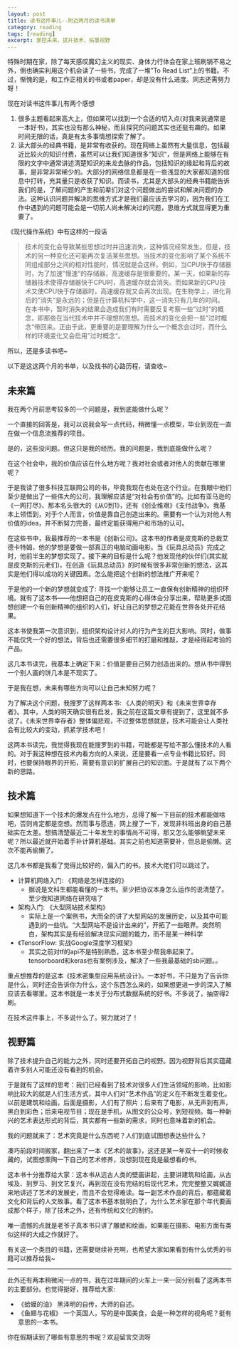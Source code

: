 ```yaml
---
layout: post
title: 读书这件事儿--附近两月的读书清单
category: reading
tags: [reading]
excerpt: 掌控未来，提升技术，拓展视野
---
```


特殊时期在家，除了每天感叹魔幻主义的现实、身体力行体会在家上班刷锅不易之外，倒也确实利用这个机会读了一些书，完成了一堆”To Read List“上的书籍。不过，惭愧的是，和工作正相关的书或者paper，却是没有什么进度。同志还需努力呀！

现在对读书这件事儿有两个感想
1. 很多主题看起来高大上，但如果可以找到一个合适的切入点(对我来说通常是一本好书)，其实也没有那么神秘，而且探究的问题其实也还挺有趣的。如果时间无限的话，真是有太多事情想探索了解了。
2. 读大部头的经典书籍，是非常有收获的。现在网络上虽然有大量信息，包括最近比较火的知识付费，虽然可以让我们知道很多”知识“，但是网络上能够在有限的文字中通常讲述清楚知识的来龙去脉的作品，包括知识的缘起和背后的故事，是非常非常稀少的。大部分的网络信息都是在一些浅显的大家都知道的信息中打转，充其量只是收获了知识。而读书，尤其是大部头的经典书籍能告诉我们的是，了解问题的产生和前辈们对这个问题做出的尝试和解决问题的办法。这种认识问题并解决的思维方式才是我们最应该去学习的，因为我们在工作中遇到的问题可能会是一切前人尚未解决过的问题，思维方式就显得更为重要了。

《现代操作系统》中有这样的一段话
> 技术的变化会导致某些思想过时并迅速消失，这种情况经常发生。但是，技术的另一种变化还可能再次复活某些思想。当技术的变化影响了某个系统不同组成部分之间的相对性能时，情况就是会这样。例如，当CPU快于存储器时，为了加速”慢速“的存储器，高速缓存是很重要的。某一天，如果新的存储器技术使得存储器快于CPU时，高速缓存就会消失。而如果新的CPU技术又使CPU快于存储器时，高速缓存就又会再次出现。在生物学上，进化背后的”消失“是永远的；但是在计算机科学中，这一消失只有几年的时间。  
> 在本书中，暂时消失的结果会造成我们有时需要反复考察一些”过时“的概念，即那些在当代技术中并不理想的思想。而技术的变化会把一些”过时概念“带回来。正由于此，更重要的是要理解为什么一个概念会过时，而什么样的环境变化又会启用”过时概念“。  

所以，还是多读书吧~

以下是这这两个月的书单，以及找书的心路历程，请查收~

## 未来篇

我在两个月前思考较多的一个问题是，我到底能做什么呢？

一个直接的回答是，我可以说我会写一点代码，稍微懂一点模型，毕业到现在一直在做一个信息流推荐的项目。

是的，这些没问题。但这只是我的经历。我的问题是，我到底能做什么呢？

在这个社会中，我的价值应该在什么地方呢？我对社会或者对他人的贡献在哪里呢？

于是我读了很多科技互联网公司的书，毕竟我现在也处在这个行业。在我眼中他们至少是做出了一些伟大的公司，我理解应该是“对社会有价值”的。比如有亚马逊的《一网打尽》、那本名头很大的《从0到1》，还有《创业维艰》《支付战争》。我基本上领悟到，对于个人而言，价值是靠自己创造出来的。需要有一个认为对他人有价值的idea，并不断努力完善，最终定能获得用户和市场的认可。

在这些书中，我最推荐的一本书是《创新公司》。这本书的作者是皮克斯的总裁艾德卡特姆，他的梦想是要做一部真正的电脑动画电影。当《玩具总动员》完成之时，他前半生的梦想实现了。接下来的目标是什么呢？他发现他的伙伴们(其实就是皮克斯的元老们)，在创造《玩具总动员》的时候有很多非常创新的想法，这其实是他们得以成功的关键因素。怎么能把这个创新的想法推广开来呢？

于是他的一个新的梦想就变成了: 寻找一个能够让员工一直保有创新精神的组织环境。就有了这本书——他想把自己的在皮克斯的心得体会分享出来，帮助更多试图想创建一个有创新精神的组织的人们，好让自己的梦想之花能在世界各处开花结果。

这本书使我第一次意识到，组织架构设计对人的行为产生的巨大影响。同时，做事不能仅凭一个好的想法，背后也还需要很多细节的打磨和推敲，才是经得起考验的产品。

这几本书读完，我基本上确定下来：价值是要自己努力创造出来的。想从书中得到一个别人画的饼几本是不现实了。

于是我在想，未来有哪些方向可以让自己未知努力呢？

为了解决这个问题，我搜罗了这样两本书: 《人类的明天》和《未来世界幸存者》。其中，人类的明天确实很有启发，我之前在这篇文章有提到了，这里就不多说了。《未来世界幸存者》整体偏悲观，不过整体思想就是，技术可能会让人类社会有比较大的变动，抓紧学技术吧！

这两本书读完，我觉得我现在能搜罗到的书籍，可能都是写给不那么懂技术的人看的。对于我这种想在技术内看方向的人来说，还是要看一点专业书籍比较好。同时，也要保持眼界的开拓，需要有意识的扩展自己的知识面。于是就有了以下两个新的思路。

## 技术篇

如果想知道下一个技术的爆发点在什么地方，总得了解一下目前的技术都能做啥吧，否则肯定都是空想。然而事与愿违，网上搜了一下，发现非科班出身的自己基础实在太差。想搞清楚最近二十年发生的事情尚不可得，那又怎么能够眺望未来呢？所以最近就开始着手补计算机基础。其实之前也知道需要补，但总是偷懒。这次不能再偷懒了。

这几本书都是我看了觉得比较好的，偏入门的书。技术大佬们可以跳过了。

* 计算机网络入门: 《网络是怎样连接的》
	* 据说是文科生都能看懂的一本书。至少把协议本身怎么运作的说清楚了。至少我知道网络在研究啥了
* 架构入门: 《大型网站技术架构》
	* 实际上是一个案例书，大而全的讲了大型网站的发展历史，以及其中可能遇到的一些坑。“大型网站不是设计出来的”，开拓了一些眼界。突然明白，架构其实是有经验解决现实问题的能力，而不是某一种科学
* 《TensorFlow: 实战Google深度学习框架》
	* 其实之前对tf的api不是特别熟悉，这本书至少帮我串起来了。tensorboard和keras也有案例涉及，解决了一些我最基础的sb问题。。

重点想推荐的是这本《技术密集型应用系统设计》。一本好书，不只是为了告诉你是什么，同时还会告诉你为什么，这个东西怎么来的，如果想更进一步的深入了解应该去看哪里。这本书就是一本关于分布式数据系统的好书。不多说了，抽空得2刷。

在技术这件事上，不多说什么了。努力就对了！


## 视野篇

除了技术提升自己的能力之外，同时还要开拓自己的视野。因为视野背后其实蕴藏着许多别人可能还没有看到的机会。

于是就有了这样的思考：我们已经看到了技术对很多人们生活领域的影响，比如影响比较大的就是人们生活方式，其中人们对“艺术作品”的定义在不断发生着变化。以前是建筑和绘画，后面是摄影，人们有了照片；后来有了电影，从无声到有声，黑白到彩色；后来电视节目；现在是手机，从图文的公众号，到短视频。每一种新兴的艺术表达形式的背后，其实都有一些新的需求，同时也意味着新的机会。

我的问题就来了：艺术究竟是什么东西呢？人们到底试图想表达些什么？

凑巧前段时间搬家，翻出来了一本《艺术的故事》，这还是某一年双十一的时候收藏的，试图想熏陶一下自己的艺术修养，没想到现在竟是最想看的书。

这本书十分推荐给大家：这本书从远古人类的壁画讲起，主要讲建筑和绘画，从古埃及、到罗马、到文艺复兴，再到现在没有完结的后现代艺术，完完整整又娓娓道来地讲述了艺术的发展史，而且不会觉得难读。每一副艺术作品的背后，都蕴藏着文化和背后的人文故事。看了这本书基本就明白了，为什么艺术家在那个年代要画成那个样子，除了技术之外，还有传统和文化的制约。

唯一遗憾的点就是老爷子真本书只讲了雕塑和绘画，如果能在摄影、电影方面有类似这样的大成之作就好了。

有关这一个类目的书籍，还需要继续补充啊，也希望大家如果看到有什么优秀的书籍可以推荐给我~

- - - -

此外还有两本稍微闲一点的书，我在过年期间的火车上一来一回分别看了这两本书的主要部分。也觉得挺好，推荐给大家:

* 《蛤蟆的油》 黑泽明的自传，大师的自述。
*  《鱼翅与花椒》 一个英国人，写的是中国美食，会是一种怎样的视角呢？挺有意思的一本书。


你在假期读到了哪些有意思的书呢？欢迎留言交流呀